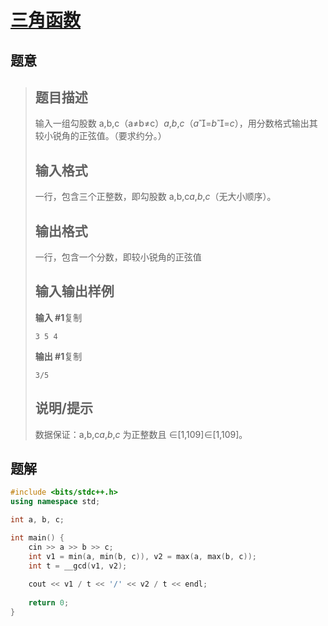 #  [三角函数](https://www.luogu.com.cn/problem/P1888)

## 题意

>   ## 题目描述
>
>   输入一组勾股数 a,b,c（a≠b≠c）*a*,*b*,*c*（*a*=*b*=*c*），用分数格式输出其较小锐角的正弦值。（要求约分。）
>
>   ## 输入格式
>
>   一行，包含三个正整数，即勾股数 a,b,c*a*,*b*,*c*（无大小顺序）。
>
>   ## 输出格式
>
>   一行，包含一个分数，即较小锐角的正弦值
>
>   ## 输入输出样例
>
>   **输入 #1**复制
>
>   ```
>   3 5 4
>   ```
>
>   **输出 #1**复制
>
>   ```
>   3/5
>   ```
>
>   ## 说明/提示
>
>   数据保证：a,b,c*a*,*b*,*c* 为正整数且 ∈[1,109]∈[1,109]。

## 题解



```c++
#include <bits/stdc++.h>
using namespace std;

int a, b, c;

int main() {
    cin >> a >> b >> c;
    int v1 = min(a, min(b, c)), v2 = max(a, max(b, c));
    int t = __gcd(v1, v2);
    
    cout << v1 / t << '/' << v2 / t << endl;
    
    return 0;
}
```



```python3

```

